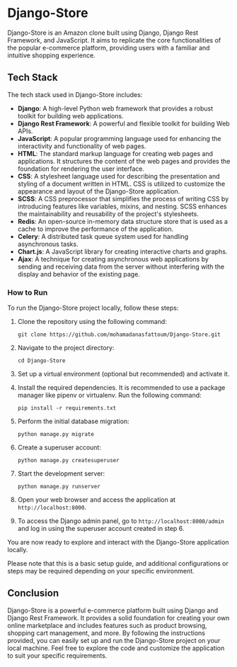 # Django-Store

Django-Store is an Amazon clone built using Django, Django Rest Framework, and JavaScript. It aims to replicate the core functionalities of the popular e-commerce platform, providing users with a familiar and intuitive shopping experience.

## Tech Stack

The tech stack used in Django-Store includes:

- **Django**: A high-level Python web framework that provides a robust toolkit for building web applications.
- **Django Rest Framework**: A powerful and flexible toolkit for building Web APIs.
- **JavaScript**: A popular programming language used for enhancing the interactivity and functionality of web pages.
- **HTML**: The standard markup language for creating web pages and applications. It structures the content of the web pages and provides the foundation for rendering the user interface.
 - **CSS**: A stylesheet language used for describing the presentation and styling of a document written in HTML. CSS is utilized to customize the appearance and layout of the Django-Store application.
- **SCSS**: A CSS preprocessor that simplifies the process of writing CSS by introducing features like variables, mixins, and nesting. SCSS enhances the maintainability and reusability of the project's stylesheets.
- **Redis**: An open-source in-memory data structure store that is used as a cache to improve the performance of the application.
- **Celery**: A distributed task queue system used for handling asynchronous tasks.
- **Chart.js**: A JavaScript library for creating interactive charts and graphs.
- **Ajax**: A technique for creating asynchronous web applications by sending and receiving data from the server without interfering with the display and behavior of the existing page.




### How to Run

To run the Django-Store project locally, follow these steps:

1. Clone the repository using the following command:

   ````
   git clone https://github.com/mohamadanasfattoum/Django-Store.git
2. Navigate to the project directory:

   ````
   cd Django-Store
3. Set up a virtual environment (optional but recommended) and activate it.

4. Install the required dependencies. It is recommended to use a package manager like pipenv or virtualenv. Run the following command:

   ````
   pip install -r requirements.txt
5. Perform the initial database migration:

   ````
   python manage.py migrate
6. Create a superuser account:

   ````
   python manage.py createsuperuser
7. Start the development server:

   ````
   python manage.py runserver
8. Open your web browser and access the application at `http://localhost:8000`.

9. To access the Django admin panel, go to `http://localhost:8000/admin` and log in using the superuser account created in step 6.

You are now ready to explore and interact with the Django-Store application locally.

Please note that this is a basic setup guide, and additional configurations or steps may be required depending on your specific environment.

## Conclusion

Django-Store is a powerful e-commerce platform built using Django and Django Rest Framework. It provides a solid foundation for creating your own online marketplace and includes features such as product browsing, shopping cart management, and more. By following the instructions provided, you can easily set up and run the Django-Store project on your local machine. Feel free to explore the code and customize the application to suit your specific requirements.
